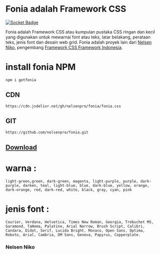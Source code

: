 # Fonia adalah Framework CSS 
[![Socket Badge](https://socket.dev/api/badge/npm/package/getfonia)](https://socket.dev/npm/package/getfonia)

Fonia adalah Framework CSS atau kumpulan pustaka CSS ringan dan kecil yang digunakan untuk mewarnai font atau teks, latar belakang, perataan teks, jenis font dan desain web grid. Fonia adalah proyek lain dari [Nelsen Niko](https://github.com/nelsenpro), pengembang [Framework CSS Framework Indonesia](https://github.com/nelsenpro/framecss).
# install fonia NPM
```
npm i getfonia
```
## CDN
```
https://cdn.jsdelivr.net/gh/nelsenpro/fonia/fonia.css
```
## GIT
```html
https://github.com/nelsenpro/fonia.git
```
## [Download](https://github.com/nelsenpro/fonia/archive/refs/heads/main.zip)
# warna :
```
light-green,green, dark-green, magenta, light-purple, purple, dark-purple, darken, teal, light-blue, blue, dark-blue, yellow, orange, dark-orange, red, dark-red, white, black, gray, cyan, pink
```
# jenis font :
```
Courier, Verdana, Helvetica, Times New Roman, Georgia, Trebuchet MS, Garamond, TaHoma, Palatino, Arial Narrow, Brush Script, Calibri, Candara, Didot, Serif, Lucida Bright, Monaco, Open Sans, Optima, Roboto, Arial, Cambria, DM Sans, Geneva, Papyrus, Copperplate.
```
### Nelsen Niko

